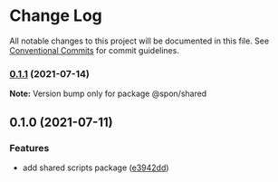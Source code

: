 # Change Log

All notable changes to this project will be documented in this file.
See [Conventional Commits](https://conventionalcommits.org) for commit guidelines.

### [0.1.1](https://github.com/magicspon/nextjs-craftcms-mono/compare/@spon/shared@0.1.0...@spon/shared@0.1.1) (2021-07-14)

**Note:** Version bump only for package @spon/shared





## 0.1.0 (2021-07-11)


### Features

* add shared scripts package ([e3942dd](https://github.com/magicspon/nextjs-craftcms-mono/commit/e3942dd995d83e60d418763426c0ccd0ad762d45))
